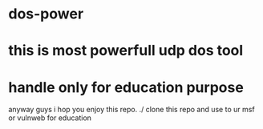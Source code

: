 # dos-power
# this is most powerfull udp dos tool 
# handle only for education purpose 
anyway guys i hop you enjoy this repo.
./ clone this repo and use to ur msf or vulnweb for education